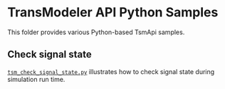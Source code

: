 # TransModeler API Python Samples
This folder provides various Python-based TsmApi samples.

## Check signal state

[`tsm_check_signal_state.py`](tsm_check_signal_state.py) illustrates how to check signal state during simulation run time.

